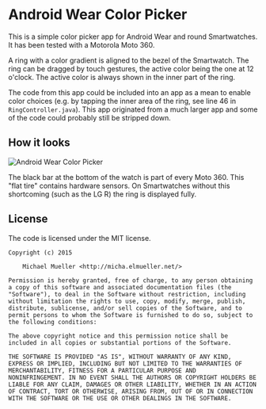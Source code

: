 # Android Wear Color Picker

This is a simple color picker app for Android Wear and round Smartwatches.
It has been tested with a Motorola Moto 360.

A ring with a color gradient is aligned to the bezel of the Smartwatch. The 
ring can be dragged by touch gestures, the active color being the one at 12 
o'clock. The active color is always shown in the inner part of the ring.

The code from this app could be included into an app as a mean to enable 
color choices (e.g. by tapping the inner area of the ring, see line 46 in
`RingController.java`). This app originated from a much larger app and some
of the code could probably still be stripped down.

## How it looks

![Android Wear Color Picker](https://github.com/cmichi/android-wear-color-picker/raw/master/colorpicker.jpg)

The black bar at the bottom of the watch is part of every Moto 360. This
"flat tire" contains hardware sensors. On Smartwatches without this
shortcoming (such as the LG R) the ring is displayed fully.

## License

The code is licensed under the MIT license.

	Copyright (c) 2015

		Michael Mueller <http://micha.elmueller.net/>

	Permission is hereby granted, free of charge, to any person obtaining
	a copy of this software and associated documentation files (the
	"Software"), to deal in the Software without restriction, including
	without limitation the rights to use, copy, modify, merge, publish,
	distribute, sublicense, and/or sell copies of the Software, and to
	permit persons to whom the Software is furnished to do so, subject to
	the following conditions:

	The above copyright notice and this permission notice shall be
	included in all copies or substantial portions of the Software.

	THE SOFTWARE IS PROVIDED "AS IS", WITHOUT WARRANTY OF ANY KIND,
	EXPRESS OR IMPLIED, INCLUDING BUT NOT LIMITED TO THE WARRANTIES OF
	MERCHANTABILITY, FITNESS FOR A PARTICULAR PURPOSE AND
	NONINFRINGEMENT. IN NO EVENT SHALL THE AUTHORS OR COPYRIGHT HOLDERS BE
	LIABLE FOR ANY CLAIM, DAMAGES OR OTHER LIABILITY, WHETHER IN AN ACTION
	OF CONTRACT, TORT OR OTHERWISE, ARISING FROM, OUT OF OR IN CONNECTION
	WITH THE SOFTWARE OR THE USE OR OTHER DEALINGS IN THE SOFTWARE.
